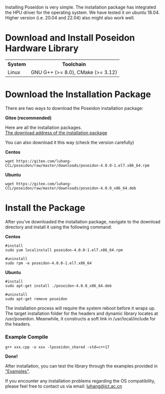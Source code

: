 Installing Poseidon is very simple. The installation package has integrated the HPU driver for the operating system. We have tested it on ubuntu 18.04. Higher version (i.e. 20.04 and 22.04) also might also work well. 

# Download and Install Poseidon Hardware Library

<table>
<tbody>
<tr>
        <th>System</th>
        <th>Toolchain</th>
    </tr>
    <tr>
        <td>Linux</td>
        <td>GNU G++ (>= 8.0), CMake (>= 3.12)</td>
    </tr>
</tr>
</tbody>
</table>


# Download the Installation Package

There are two ways to download the Poseidon installation package:

**Gitee (recommended)**

Here are all the installation packages.<br>
[The download address of the installation package](https://gitee.com/luhang-HPU/poseidon/tree/master/downloads)<br>

You can also download it this way (check the version carefully)<br>

**Centos**
```
wget https://gitee.com/luhang-CCL/poseidon/raw/master/downloads/poseidon-4.0.0-1.el7.x86_64.rpm
```

**Ubuntu**
```
wget https://gitee.com/luhang-CCL/poseidon/raw/master/downloads/poseidon-4.0.0_x86_64.deb
```

<!--
**Baidu Netdisk**

```
https://pan.baidu.com/s/12PJr49DyHtVIQJYrBXVDLQ?pwd=awf8

```
-->
# Install the Package

After you’ve downloaded the installation package, navigate to the download directory and install it using the following command:

**Centos**

```
#install
sudo yum localinstall poseidon-4.0.0-1.el7.x86_64.rpm

#uninstall
sudo rpm -e poseidon-4.0.0-1.el7.x86_64
```

**Ubuntu**
```
#install
sudo apt-get install ./poseidon-4.0.0_x86_64.deb

#uninstall
sudo apt-get remove poseidon
```


The installation process will require the system reboot before it wraps up. The target installation folder for the headers and dynamic library locates at /usr/poseidon. Meanwhile, it constructs a soft link in /usr/local/include for the headers.  

### Example Compile

```
g++ xxx.cpp -o xxx -lposeidon_shared -std=c++17
```

**Done!**

After installation, you can test the library through the examples provided in ["Examples"](https://poseidon-hpu.readthedocs.io/en/latest/Getting_Started/index.html#examples). 

If you encounter any installation problems regarding the OS compatibility, please feel free to contact us via email: luhang@ict.ac.cn
